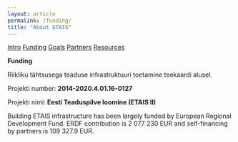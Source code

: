 ```yaml
---
layout: article
permalink: /funding/
title: "About ETAIS"
---
```

<a href="../about/" class="btn-info"> Intro</a>
<a href="../funding/" class="btn-success"> Funding</a>
<a href="../goals/" class="btn-info"> Goals</a>
<a href="../partners/" class="btn-info"> Partners</a>
<a href="/resources/" class="btn-info"> Resources</a>

**Funding**


Riikliku tähtsusega teaduse infrastruktuuri toetamine teekaardi alusel. 

Projekti number: <b>2014-2020.4.01.16-0127</b>

Projekti nimi: <b>Eesti Teaduspilve loomine (ETAIS II)</b>

Building ETAIS infrastructure has been largely funded by European Regional Development Fund. 
ERDF contribution is 2 077 230 EUR and self-financing by partners is 109 327.9 EUR.
